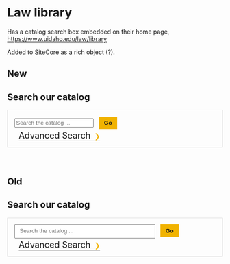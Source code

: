 # Law library 

Has a catalog search box embedded on their home page, 
https://www.uidaho.edu/law/library

Added to SiteCore as a rich object (?).

## New

<h2>Search our catalog</h2>
<script>
    function primo_search() {
        var query = document.getElementById("primo-search").value;
        window.open("https://alliance-primo.hosted.exlibrisgroup.com/primo-explore/search?vid=UID_LAW&tab=default_tab&search_scope=everything&query=any,contains," + encodeURIComponent(query), "_self" );
    }
</script>
<style>
    #law-search-form {
    font-size: 1.25rem;
    line-height: 1.5;
    padding: .75rem 1rem;
    border: 1px solid rgba(0,0,0,.125);
    }
    #lawSearch {
    padding: .4em .75em .6em;
    width: 70%;
    }
    #law-search-button {
    border: 2px solid #f1b300;
    background: #f1b300;
    color: #191919;
    text-align: center;
    padding: .4em .75em .4em;
    cursor: pointer;
    font-weight: 700;
    margin-left: .5em;
    }
    #law-advanced-search {
    border-bottom: 1px solid #191919;
    color: #191919;
    text-decoration: none;
    margin-left: .5em;
    }
    #law-advanced-search:after {
    color: #f1b300;
    content: "\00A0\00A0\276F";
    display: inline;
    font-size: 0.8em;
    }
</style>
<div>
    <form name="primoLawSearch" id="law-search-form" class="form-inline row justify-content-end pt-2" role="search" onsubmit="primo_search(); return false;">
        <input id="primo-search" type="search" placeholder="Search the catalog ..." aria-label="Search Law Library catalog">
        <button type="submit" id="law-search-button">Go</button>
        <br>
        <a href="https://alliance-primo.hosted.exlibrisgroup.com/primo-explore/search?vid=UID_LAW&mode=advanced" id="law-advanced-search">Advanced Search</a>
    </form>
</div>
<br>

## Old 

<h2>Search our catalog</h2>
<script>
function newLawSearch() {
    document.getElementById("lawPrimoQuery").value = "any,contains," + document.getElementById("lawSearch").value;
    document.forms["primoLawSearch"].submit();
}
</script>
<style>
    #law-search-form {
    font-size: 1.25rem;
    line-height: 1.5;
    padding: .75rem 1rem;
    border: 1px solid rgba(0,0,0,.125);
    }
    #lawSearch {
    padding: .4em .75em .6em;
    width: 70%;
    }
    #law-search-button {
    border: 2px solid #f1b300;
    background: #f1b300;
    color: #191919;
    text-align: center;
    padding: .4em .75em .4em;
    cursor: pointer;
    font-weight: 700;
    margin-left: .5em;
    }
    #law-advanced-search {
    border-bottom: 1px solid #191919;
    color: #191919;
    text-decoration: none;
    margin-left: .5em;
    }
    #law-advanced-search:after {
    color: #f1b300;
    content: "\00A0\00A0\276F";
    display: inline;
    font-size: 0.8em;
    }
</style>
<div>
<form name="primoLawSearch" id="law-search-form" method="get" target="_blank" action="https://alliance-primo.hosted.exlibrisgroup.com/primo-explore/search?" role="search" enctype="application/x-www-form-urlencoded; charset=utf-8" onsubmit="newLawSearch()">
    <input id="lawSearch" type="search" placeholder="Search the catalog ..." aria-label="Search Law Library catalog">
    <button type="submit" id="law-search-button">Go</button>
    <br>
    <a href="https://alliance-primo.hosted.exlibrisgroup.com/primo-explore/search?vid=UID_LAW&amp;tab=everything&amp;search_scope=everything&amp;sortby=rank&amp;mode=advanced" id="law-advanced-search">Advanced Search</a>
    <input type="hidden" name="vid" value="UID_LAW">
    <input type="hidden" name="tab" value="everything">
    <input type="hidden" name="search_scope" value="everything">
    <input type="hidden" id="indx" name="indx" value="1">
    <input type="hidden" id="bulkSize" name="bulkSize" value="10">
    <input type="hidden" id="dym" name="dym" value="true">
    <input type="hidden" name="highlight" value="true">
    <input type="hidden" name="displayField" value="all">
    <input type="hidden" name="query" id="lawPrimoQuery">
</form>
</div>
<br>
</div>

